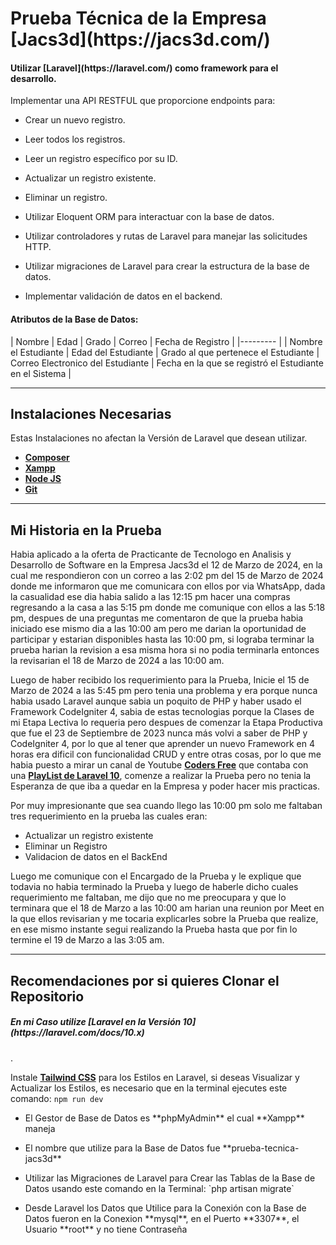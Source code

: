 <h1>Prueba Técnica de la Empresa [Jacs3d](https://jacs3d.com/)</h1>

<h4>Utilizar [Laravel](https://laravel.com/) como framework para el desarrollo.</h4>

<p>Implementar una API RESTFUL que proporcione endpoints para:</p>

- Crear un nuevo registro.
- Leer todos los registros.
- Leer un registro específico por su ID.
- Actualizar un registro existente.
- Eliminar un registro.


- Utilizar Eloquent ORM para interactuar con la base de datos.
- Utilizar controladores y rutas de Laravel para manejar las solicitudes HTTP.
- Utilizar migraciones de Laravel para crear la estructura de la base de datos.
- Implementar validación de datos en el backend.

<h4>Atributos de la Base de Datos:</h4>

| Nombre | Edad | Grado | Correo | Fecha de Registro |
|--------- |
| Nombre el Estudiante | Edad del Estudiante | Grado al que pertenece el Estudiante | Correo Electronico del Estudiante | Fecha en la que se registró el Estudiante en el Sistema |

<hr>

<h2>Instalaciones Necesarias</h2> 
<p>Estas Instalaciones no afectan la Versión de Laravel que desean utilizar.</p>

- **[Composer](https://getcomposer.org/)**
- **[Xampp](https://www.apachefriends.org/es/index.html)**
- **[Node JS](https://nodejs.org/en)**
- **[Git](https://git-scm.com/)**

<hr>

<h2>Mi Historia en la Prueba</h2>

<p>Habia aplicado a la oferta de Practicante de Tecnologo en Analisis y Desarrollo de Software en la Empresa Jacs3d el 12 de Marzo de 2024, en la cual me respondieron con un correo a las 2:02 pm del 15 de Marzo de 2024 donde me informaron que me comunicara con ellos por via WhatsApp, dada la casualidad ese dia habia salido a las 12:15 pm hacer una compras regresando a la casa a las 5:15 pm donde me comunique con ellos a las 5:18 pm, despues de una preguntas me comentaron de que la prueba habia iniciado ese mismo dia  a las 10:00 am pero me darian la oportunidad de participar y estarian disponibles hasta las 10:00 pm, si lograba terminar la prueba harian la revision a esa misma hora si no podia terminarla entonces la revisarian el 18 de Marzo de 2024 a las 10:00 am. 

Luego de haber recibido los requerimiento para la Prueba, Inicie el 15 de Marzo de 2024 a las 5:45 pm pero tenia una problema y era porque nunca habia usado Laravel aunque sabia un poquito de PHP y haber usado el Framework CodeIgniter 4, sabia de estas tecnologias porque la Clases de mi Etapa Lectiva lo requeria pero despues de comenzar la Etapa Productiva que fue el 23 de Septiembre de 2023 nunca más volvi a saber de PHP y CodeIgniter 4, por lo que al tener que aprender un nuevo Framework en 4 horas era dificil con funcionalidad CRUD y entre otras cosas, por lo que me habia puesto a mirar un canal de Youtube **[Coders Free](https://www.youtube.com/@CodersFree)** que contaba con una **[PlayList de Laravel 10](https://www.youtube.com/playlist?list=PLZ2ovOgdI-kWWS9aq8mfUDkJRfYib-SvF)**, comenze a realizar la Prueba pero no tenia la Esperanza de que iba a quedar en la Empresa y  poder hacer mis practicas.

Por muy impresionante que sea cuando llego las 10:00 pm solo me faltaban tres requerimiento en la prueba las cuales eran: 

- Actualizar un registro existente
- Eliminar un Registro
- Validacion de datos en el BackEnd

Luego me comunique con el Encargado de la Prueba y le explique que todavia no habia terminado la Prueba y luego de haberle dicho cuales requerimiento me faltaban, me dijo que no me preocupara y que lo terminara que el 18 de Marzo a las 10:00 am harian una reunion por Meet en la que ellos revisarian y me tocaria explicarles sobre la Prueba que realize, en ese mismo instante segui realizando la Prueba hasta que por fin lo termine el 19 de Marzo a las 3:05 am.
</p>

<hr>

<h2>Recomendaciones por si quieres Clonar el Repositorio</h2>

<h5>En mi Caso utilize [Laravel en la Versión 10](https://laravel.com/docs/10.x) </h5>

. <p>Instale **[Tailwind CSS](https://tailwindcss.com/docs/guides/laravel)** para los Estilos en Laravel, si deseas Visualizar y Actualizar los Estilos, es necesario que en la terminal ejecutes este comando: `npm run dev`</p>
- <p>El Gestor de Base de Datos es **phpMyAdmin** el cual **Xampp** maneja</p>
- <p>El nombre que utilize para la Base de Datos fue **prueba-tecnica-jacs3d** </p> 
- <p>Utilizar las Migraciones de Laravel para Crear las Tablas de la Base de Datos usando este comando en la Terminal: `php artisan migrate`</p>
- <p>Desde Laravel los Datos que Utilice para la Conexión con la Base de Datos fueron en la Conexion **mysql**, en el Puerto **3307**, el Usuario **root** y no tiene Contraseña</p>